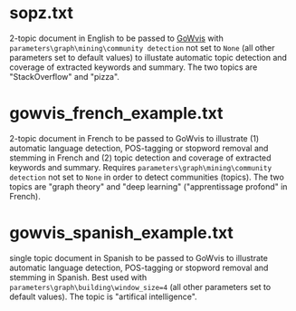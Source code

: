 # sopz.txt
2-topic document in English to be passed to [GoWvis](https://safetyapp.shinyapps.io/GoWvis/) with `parameters\graph\mining\community detection` not set to `None` (all other parameters set to default values) to illustate automatic topic detection and coverage of extracted keywords and summary. The two topics are "StackOverflow" and "pizza".

# gowvis_french_example.txt
2-topic document in French to be passed to GoWvis to illustrate (1) automatic language detection, POS-tagging or stopword removal and stemming in French and (2) topic detection and coverage of extracted keywords and summary. Requires `parameters\graph\mining\community detection` not set to `None` in order to detect communities (topics). The two topics are "graph theory" and "deep learning" ("apprentissage profond" in French).

# gowvis_spanish_example.txt
single topic document in Spanish to be passed to GoWvis to illustrate automatic language detection, POS-tagging or stopword removal and stemming in Spanish. Best used with `parameters\graph\building\window_size=4` (all other parameters set to default values). The topic is "artifical intelligence".
